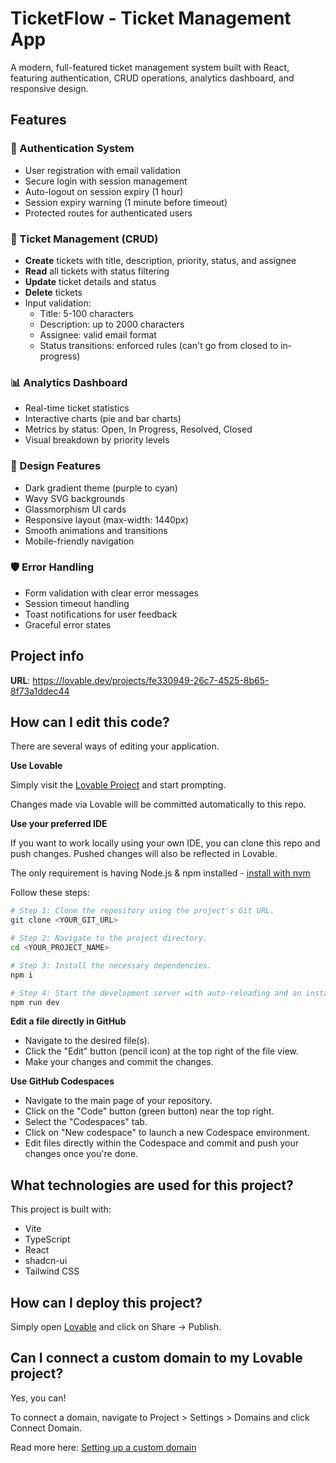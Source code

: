 # TicketFlow - Ticket Management App

A modern, full-featured ticket management system built with React, featuring authentication, CRUD operations, analytics dashboard, and responsive design.

## Features

### 🔐 Authentication System
- User registration with email validation
- Secure login with session management
- Auto-logout on session expiry (1 hour)
- Session expiry warning (1 minute before timeout)
- Protected routes for authenticated users

### 🎫 Ticket Management (CRUD)
- **Create** tickets with title, description, priority, status, and assignee
- **Read** all tickets with status filtering
- **Update** ticket details and status
- **Delete** tickets
- Input validation:
  - Title: 5-100 characters
  - Description: up to 2000 characters
  - Assignee: valid email format
  - Status transitions: enforced rules (can't go from closed to in-progress)

### 📊 Analytics Dashboard
- Real-time ticket statistics
- Interactive charts (pie and bar charts)
- Metrics by status: Open, In Progress, Resolved, Closed
- Visual breakdown by priority levels

### 🎨 Design Features
- Dark gradient theme (purple to cyan)
- Wavy SVG backgrounds
- Glassmorphism UI cards
- Responsive layout (max-width: 1440px)
- Smooth animations and transitions
- Mobile-friendly navigation

### 🛡️ Error Handling
- Form validation with clear error messages
- Session timeout handling
- Toast notifications for user feedback
- Graceful error states

## Project info

**URL**: https://lovable.dev/projects/fe330949-26c7-4525-8b65-8f73a1ddec44

## How can I edit this code?

There are several ways of editing your application.

**Use Lovable**

Simply visit the [Lovable Project](https://lovable.dev/projects/fe330949-26c7-4525-8b65-8f73a1ddec44) and start prompting.

Changes made via Lovable will be committed automatically to this repo.

**Use your preferred IDE**

If you want to work locally using your own IDE, you can clone this repo and push changes. Pushed changes will also be reflected in Lovable.

The only requirement is having Node.js & npm installed - [install with nvm](https://github.com/nvm-sh/nvm#installing-and-updating)

Follow these steps:

```sh
# Step 1: Clone the repository using the project's Git URL.
git clone <YOUR_GIT_URL>

# Step 2: Navigate to the project directory.
cd <YOUR_PROJECT_NAME>

# Step 3: Install the necessary dependencies.
npm i

# Step 4: Start the development server with auto-reloading and an instant preview.
npm run dev
```

**Edit a file directly in GitHub**

- Navigate to the desired file(s).
- Click the "Edit" button (pencil icon) at the top right of the file view.
- Make your changes and commit the changes.

**Use GitHub Codespaces**

- Navigate to the main page of your repository.
- Click on the "Code" button (green button) near the top right.
- Select the "Codespaces" tab.
- Click on "New codespace" to launch a new Codespace environment.
- Edit files directly within the Codespace and commit and push your changes once you're done.

## What technologies are used for this project?

This project is built with:

- Vite
- TypeScript
- React
- shadcn-ui
- Tailwind CSS

## How can I deploy this project?

Simply open [Lovable](https://lovable.dev/projects/fe330949-26c7-4525-8b65-8f73a1ddec44) and click on Share -> Publish.

## Can I connect a custom domain to my Lovable project?

Yes, you can!

To connect a domain, navigate to Project > Settings > Domains and click Connect Domain.

Read more here: [Setting up a custom domain](https://docs.lovable.dev/features/custom-domain#custom-domain)

